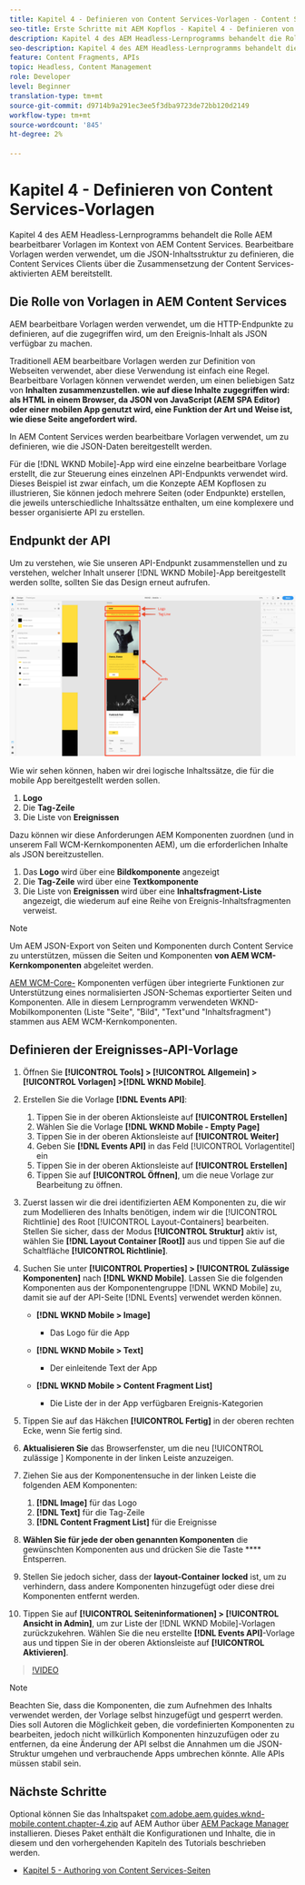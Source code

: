 ```yaml
---
title: Kapitel 4 - Definieren von Content Services-Vorlagen - Content Services
seo-title: Erste Schritte mit AEM Kopflos - Kapitel 4 - Definieren von Content Services-Vorlagen
description: Kapitel 4 des AEM Headless-Lernprogramms behandelt die Rolle AEM bearbeitbarer Vorlagen im Kontext von AEM Content Services. Bearbeitbare Vorlagen werden verwendet, um die JSON-Inhaltsstruktur zu definieren, die Content Services letztendlich bereitstellt.
seo-description: Kapitel 4 des AEM Headless-Lernprogramms behandelt die Rolle AEM bearbeitbarer Vorlagen im Kontext von AEM Content Services. Bearbeitbare Vorlagen werden verwendet, um die JSON-Inhaltsstruktur zu definieren, die Content Services letztendlich bereitstellt.
feature: Content Fragments, APIs
topic: Headless, Content Management
role: Developer
level: Beginner
translation-type: tm+mt
source-git-commit: d9714b9a291ec3ee5f3dba9723de72bb120d2149
workflow-type: tm+mt
source-wordcount: '845'
ht-degree: 2%

---
```



# Kapitel 4 - Definieren von Content Services-Vorlagen

Kapitel 4 des AEM Headless-Lernprogramms behandelt die Rolle AEM bearbeitbarer Vorlagen im Kontext von AEM Content Services. Bearbeitbare Vorlagen werden verwendet, um die JSON-Inhaltsstruktur zu definieren, die Content Services Clients über die Zusammensetzung der Content Services-aktivierten AEM bereitstellt.

## Die Rolle von Vorlagen in AEM Content Services

AEM bearbeitbare Vorlagen werden verwendet, um die HTTP-Endpunkte zu definieren, auf die zugegriffen wird, um den Ereignis-Inhalt als JSON verfügbar zu machen.

Traditionell AEM bearbeitbare Vorlagen werden zur Definition von Webseiten verwendet, aber diese Verwendung ist einfach eine Regel. Bearbeitbare Vorlagen können verwendet werden, um einen beliebigen Satz von **Inhalten zusammenzustellen. wie auf diese Inhalte zugegriffen wird: als HTML in einem Browser, da JSON von JavaScript (AEM SPA Editor) oder einer mobilen App genutzt wird, eine Funktion der Art und Weise ist, wie diese Seite angefordert wird.**

In AEM Content Services werden bearbeitbare Vorlagen verwendet, um zu definieren, wie die JSON-Daten bereitgestellt werden.

Für die [!DNL WKND Mobile]-App wird eine einzelne bearbeitbare Vorlage erstellt, die zur Steuerung eines einzelnen API-Endpunkts verwendet wird. Dieses Beispiel ist zwar einfach, um die Konzepte AEM Kopflosen zu illustrieren, Sie können jedoch mehrere Seiten (oder Endpunkte) erstellen, die jeweils unterschiedliche Inhaltssätze enthalten, um eine komplexere und besser organisierte API zu erstellen.

## Endpunkt der API

Um zu verstehen, wie Sie unseren API-Endpunkt zusammenstellen und zu verstehen, welcher Inhalt unserer [!DNL WKND Mobile]-App bereitgestellt werden sollte, sollten Sie das Design erneut aufrufen.

![API-Seitendekomposition von Ereignissen](./assets/chapter-4/design-to-component-mapping.png)

Wie wir sehen können, haben wir drei logische Inhaltssätze, die für die mobile App bereitgestellt werden sollen.

1. **Logo**
2. Die **Tag-Zeile**
3. Die Liste von **Ereignissen**

Dazu können wir diese Anforderungen AEM Komponenten zuordnen (und in unserem Fall WCM-Kernkomponenten AEM), um die erforderlichen Inhalte als JSON bereitzustellen.

1. Das **Logo** wird über eine **Bildkomponente** angezeigt
2. Die **Tag-Zeile** wird über eine **Textkomponente**
3. Die Liste von **Ereignissen** wird über eine **Inhaltsfragment-Liste** angezeigt, die wiederum auf eine Reihe von Ereignis-Inhaltsfragmenten verweist.

>[!NOTE]
>
>Um AEM JSON-Export von Seiten und Komponenten durch Content Service zu unterstützen, müssen die Seiten und Komponenten **von AEM WCM-Kernkomponenten** abgeleitet werden.
>
>[AEM WCM-Core-](https://github.com/Adobe-Marketing-Cloud/aem-core-wcm-components) Komponenten verfügen über integrierte Funktionen zur Unterstützung eines normalisierten JSON-Schemas exportierter Seiten und Komponenten. Alle in diesem Lernprogramm verwendeten WKND-Mobilkomponenten (Liste &quot;Seite&quot;, &quot;Bild&quot;, &quot;Text&quot;und &quot;Inhaltsfragment&quot;) stammen aus AEM WCM-Kernkomponenten.

## Definieren der Ereignisses-API-Vorlage

1. Öffnen Sie **[!UICONTROL Tools] > [!UICONTROL Allgemein] > [!UICONTROL Vorlagen] >[!DNL WKND Mobile]**.

1. Erstellen Sie die Vorlage **[!DNL Events API]**:

   1. Tippen Sie in der oberen Aktionsleiste auf **[!UICONTROL Erstellen]**
   1. Wählen Sie die Vorlage **[!DNL WKND Mobile - Empty Page]**
   1. Tippen Sie in der oberen Aktionsleiste auf **[!UICONTROL Weiter]**
   1. Geben Sie **[!DNL Events API]** in das Feld [!UICONTROL Vorlagentitel] ein
   1. Tippen Sie in der oberen Aktionsleiste auf **[!UICONTROL Erstellen]**
   1. Tippen Sie auf **[!UICONTROL Öffnen]**, um die neue Vorlage zur Bearbeitung zu öffnen.

1. Zuerst lassen wir die drei identifizierten AEM Komponenten zu, die wir zum Modellieren des Inhalts benötigen, indem wir die [!UICONTROL Richtlinie] des Root [!UICONTROL Layout-Containers] bearbeiten. Stellen Sie sicher, dass der Modus **[!UICONTROL Struktur]** aktiv ist, wählen Sie **[!DNL Layout Container \[Root\]]** aus und tippen Sie auf die Schaltfläche **[!UICONTROL Richtlinie]**.
1. Suchen Sie unter **[!UICONTROL Properties] > [!UICONTROL Zulässige Komponenten]** nach **[!DNL WKND Mobile]**. Lassen Sie die folgenden Komponenten aus der Komponentengruppe [!DNL WKND Mobile] zu, damit sie auf der API-Seite [!DNL Events] verwendet werden können.

   * **[!DNL WKND Mobile > Image]**

      * Das Logo für die App
   * **[!DNL WKND Mobile > Text]**

      * Der einleitende Text der App
   * **[!DNL WKND Mobile > Content Fragment List]**

      * Die Liste der in der App verfügbaren Ereignis-Kategorien



1. Tippen Sie auf das Häkchen **[!UICONTROL Fertig]** in der oberen rechten Ecke, wenn Sie fertig sind.
1. **Aktualisieren Sie** das Browserfenster, um die neu  [!UICONTROL zulässige ] Komponente in der linken Leiste anzuzeigen.
1. Ziehen Sie aus der Komponentensuche in der linken Leiste die folgenden AEM Komponenten:
   1. **[!DNL Image]** für das Logo
   2. **[!DNL Text]** für die Tag-Zeile
   3. **[!DNL Content Fragment List]** für die Ereignisse
1. **Wählen Sie für jede der oben genannten Komponenten** die gewünschten Komponenten aus und drücken Sie die Taste  **** Entsperren.
1. Stellen Sie jedoch sicher, dass der **layout-Container** **locked** ist, um zu verhindern, dass andere Komponenten hinzugefügt oder diese drei Komponenten entfernt werden.
1. Tippen Sie auf **[!UICONTROL Seiteninformationen] > [!UICONTROL Ansicht in Admin]**, um zur Liste der [!DNL WKND Mobile]-Vorlagen zurückzukehren. Wählen Sie die neu erstellte **[!DNL Events API]**-Vorlage aus und tippen Sie in der oberen Aktionsleiste auf **[!UICONTROL Aktivieren]**.

>[!VIDEO](https://video.tv.adobe.com/v/28342/?quality=12&learn=on)

>[!NOTE]
>
> Beachten Sie, dass die Komponenten, die zum Aufnehmen des Inhalts verwendet werden, der Vorlage selbst hinzugefügt und gesperrt werden. Dies soll Autoren die Möglichkeit geben, die vordefinierten Komponenten zu bearbeiten, jedoch nicht willkürlich Komponenten hinzuzufügen oder zu entfernen, da eine Änderung der API selbst die Annahmen um die JSON-Struktur umgehen und verbrauchende Apps umbrechen könnte. Alle APIs müssen stabil sein.

## Nächste Schritte

Optional können Sie das Inhaltspaket [com.adobe.aem.guides.wknd-mobile.content.chapter-4.zip](https://github.com/adobe/aem-guides-wknd-mobile/releases/latest) auf AEM Author über [AEM Package Manager](http://localhost:4502/crx/packmgr/index.jsp) installieren. Dieses Paket enthält die Konfigurationen und Inhalte, die in diesem und den vorhergehenden Kapiteln des Tutorials beschrieben werden.

* [Kapitel 5 - Authoring von Content Services-Seiten](./chapter-5.md)
